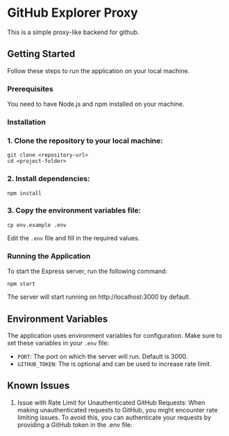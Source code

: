 # GitHub Explorer Proxy

This is a simple proxy-like backend for github.

## Getting Started

Follow these steps to run the application on your local machine.

### Prerequisites

You need to have Node.js and npm installed on your machine.

### Installation

### 1. Clone the repository to your local machine:

```
git clone <repository-url>
cd <project-folder>
```

### 2. Install dependencies:

```
npm install
```

### 3. Copy the environment variables file:

```
cp env.example .env
```

Edit the `.env` file and fill in the required values.

### Running the Application

To start the Express server, run the following command:

```
npm start
```

The server will start running on http://localhost:3000 by default.

## Environment Variables

The application uses environment variables for configuration. Make sure to set these variables in your `.env` file:

-   `PORT`: The port on which the server will run. Default is 3000.
-   `GITHUB_TOKEN`: The is optional and can be used to increase rate limit.

## Known Issues

1. Issue with Rate Limit for Unauthenticated GitHub Requests:
   When making unauthenticated requests to GitHub, you might encounter rate limiting issues. To avoid this, you can authenticate your requests by providing a GitHub token in the .env file:
